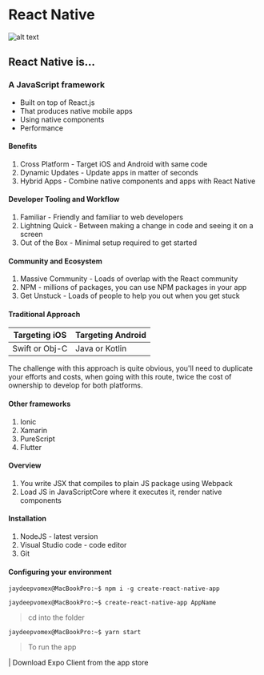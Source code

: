 # React Native

![alt text](https://www.jameelmukadam.com/wp-content/uploads/2017/10/reactnative.png "React Native")

## React Native is...
### A JavaScript framework
- Built on top of React.js
- That produces native mobile apps 
- Using native components
- Performance

#### Benefits

1. Cross Platform - Target iOS and Android with same code
2. Dynamic Updates - Update apps in matter of seconds
3. Hybrid Apps - Combine native components and apps with React Native

#### Developer Tooling and Workflow

1. Familiar - Friendly and familiar to web developers
2. Lightning Quick - Between making a change in code and seeing it on a screen
3. Out of the Box - Minimal setup required to get started

#### Community and Ecosystem

1. Massive Community - Loads of overlap with the React community
2. NPM - millions of packages, you can use NPM packages in your app
3. Get Unstuck - Loads of people to help you out when you get stuck

#### Traditional Approach

| Targeting iOS | Targeting Android |
|---------------|-------------------|
|Swift or Obj-C |Java or Kotlin     |

The challenge with this approach is quite obvious, you'll need to duplicate your efforts and costs, when going with this route, twice the cost of ownership to develop for both platforms.

#### Other frameworks

1. Ionic 
2. Xamarin
3. PureScript
4. Flutter

#### Overview

1. You write JSX that compiles to plain JS package using Webpack
2. Load JS in JavaScriptCore where it executes it, render native components

#### Installation

1. NodeJS - latest version
2. Visual Studio code - code editor
3. Git

#### Configuring your environment

```console
jaydeepvomex@MacBookPro:~$ npm i -g create-react-native-app
```

```console
jaydeepvomex@MacBookPro:~$ create-react-native-app AppName
```

> cd into the folder

```console
jaydeepvomex@MacBookPro:~$ yarn start
```

> To run the app

| Download Expo Client from the app store

